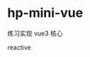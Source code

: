 <!--
 * @Author: Heyafeng
 * @Date: 2022-07-10 12:08:07
 * @LastEditors: Heyafeng
 * @LastEditTime: 2022-07-10 18:40:07
 * @Description: file content
-->

# hp-mini-vue

练习实现 vue3 核心

reactive
